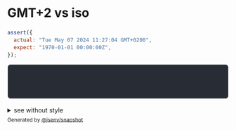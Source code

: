 # GMT+2 vs iso

```js
assert({
  actual: "Tue May 07 2024 11:27:04 GMT+0200",
  expect: "1970-01-01 00:00:00Z",
});
```

![img](throw.svg)

<details>
  <summary>see without style</summary>

```console
AssertionError: actual and expect are different

actual: "2024-05-07 09:27:04Z"
expect: "1970-01-01 00:00:00Z"
```

</details>


<sub>
  Generated by <a href="https://github.com/jsenv/core/tree/main/packages/independent/snapshot">@jsenv/snapshot</a>
</sub>